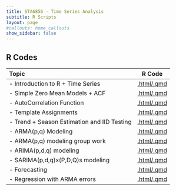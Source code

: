 ```yaml
---
title: STA6856 - Time Series Analysis
subtitle: R Scripts
layout: page
#callouts: home_callouts
show_sidebar: false
---
```


## R Codes

| **Topic** | **R Code**  |
|:-----------------------|:---:|
| - Introduction to R + Time Series   | [.html/.qmd](rcodes/TimeSeriesR.html) 
| - Simple Zero Mean Models + ACF   | [.html/.qmd](rcodes/SimpleModels.html)
| - AutoCorrelation Function   | [.html/.qmd](rcodes/ACFExamples.html)
| - Template Assignments   | [.html/.qmd](rcodes/HW_template.html)
| - Trend + Season Estimation and IID Testing   | [.html/.qmd](rcodes/TSDecomposition.html)
| - ARMA(p,q) Modeling | [.html/.qmd](rcodes/ARMAModeling.html)
| - ARMA(p,q) modeling group work | [.html/.qmd](rcodes/PracticeARMAModeling.html)
| - ARIMA(p,d,q) modeling | [.html/.qmd](rcodes/ARIMAModeling.html)
| - SARIMA(p,d,q)x(P,D,Q)s modeling | [.html/.qmd](rcodes/SARIMA.html)
| - Forecasting | [.html/.qmd](rcodes/Forecasting.html)
| - Regression with ARMA errors | [.html/.qmd](rcodes/RegARMA.html)

